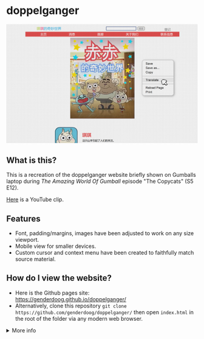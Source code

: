 # doppelganger 

![Website Screenshot](./assets/readme.md/screenshot1.png)

## What is this?
This is a recreation of the doppelganger website briefly shown on Gumballs laptop during *The Amazing World Of Gumball* episode "The Copycats" (S5 E12).

[Here](https://www.youtube.com/watch?v=uLxBYzEjeZA&t=13s) is a YouTube clip. 

## Features
- Font, padding/margins, images have been adjusted to work on any size viewport.
- Mobile view for smaller devices.
- Custom cursor and context menu have been created to faithfully match source material.

## How do I view the website?
- Here is the Github pages site: https://genderdoog.github.io/doppelganger/
- Alternatively, clone this repository `git clone https://github.com/genderdoog/doppelganger/` then open `index.html` in the root of the folder via any modern web browser.

<details>
  <summary>More info</summary>
  
  ## Why did you make this?
  For fun.
  
  This project also serves as a basis for me to learn git and practise my web development skills.
  
  ## Credits
  - The talent behind *The Amazing World Of Gumball* for the inspiration, assets and TV series. 
  - genderdoog for the website (HTML and CSS).
  - GPT-4o for generating all the Javascript code, and helping out with the HTML and CSS.
  
  ## Programs used
  - [GIMP](https://www.gimp.org/)
  - [Google Translate](https://translate.google.com/)
  - [Notepad++](https://notepad-plus-plus.org/)
  - [Brave Browser](https://brave.com/)
  - Git/Github
</details>
